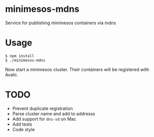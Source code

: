 # minimesos-mdns
Service for publishing minimesos containers via mdns

# Usage

```
$ npm install
$ ./minimesos-mdns
```

Now start a minimesos cluster. Their containers will be registered with Avahi.

# TODO

* Prevent duplicate registration
* Parse cluster name and add to addresss
* Add support for `dns-sd` on Mac
* Add tests
* Code style

